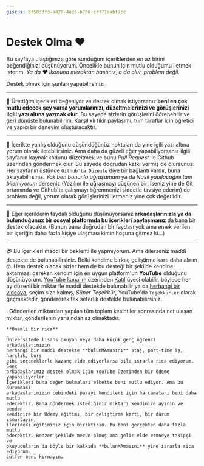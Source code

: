 ```yaml
---
giscus: bf5033f3-a820-4e36-b760-c3f71aabf7cc
---
```


# Destek Olma ❤️

Bu sayfaya ulaştığınıza göre sunduğum içeriklerden en az birini beğendiğinizi
düşünüyorum. Öncelikle bunun için mutlu olduğumu iletmek isterim. *Ya da ❤️
ikonuna meraktan bastınız, o da olur, problem değil.*

Destek olmak için şunları yapabilirsiniz:

---

💭 Ürettiğim içerikleri beğeniyor ve destek olmak istiyorsanız **beni en çok
mutlu edecek şey varsa yorumlarınızı, düzeltmelerinizi ve görüşlerinizi ilgili
yazı altına yazmak olur.** Bu sayede sizlerin görüşlerini öğrenebilir ve geri
dönüşte bulunabilirim. Karşılıklı fikir paylaşımı, tüm taraflar için öğretici ve
yapıcı bir deneyim oluşturacaktır.

---

🔀 İçerikte yanlış olduğunu düşündüğünüz noktaları da yine igili yazı altına
yorum olarak iletebilirsiniz. Ama daha da güzeli eğer yapabiliyorsanız ilgili
sayfanın kaynak kodunu düzeltmek ve bunu *Pull Request* ile Github üzerinden
göndermek olur. Bu sayede doğrudan katkı vermiş de olursunuz. Her sayfanın
üstünde `Github'ta Düzenle` diye bir bağlantı vardır, buna tıklayabilirsiniz.
*Yok ben bununla uğraşamam* ya da *Nasıl yapılacağını tam bilemiyorum* derseniz
(Yazılım ile uğraşmayı düşünen biri iseniz yine de Git ortamında ve Github'ta
çalışmayı öğrenmenizi şiddetle tavsiye ederim) de problem değil, yorum olarak
görüşlerinizi iletmeniz yine çok değerlidir.

---

👥 Eğer içeriklerin faydalı olduğunu düşünüyorsanız **arkadaşlarınızla ya da
bulunduğunuz bir sosyal platformda bu içerikleri paylaşmanız** da bana bir destek
olacaktır. (Bunun bana doğrudan bir faydası yok ama emek verilen bir içeriğin
daha fazla kişiye ulaşması kimin hoşuna gitmez ki…)

---

💳 Bu içerikleri maddi bir beklenti ile yapmıyorum. Ama dilerseniz maddi
destekte de bulunabilirsiniz. Belki kendime birkaç geliştirme kartı daha alırım
🤓. Hem destek olacak sizler hem de bu desteği bir şekilde kendine aktarması
gereken kendim için en uygun platform'un **YouTube** olduğunu düşünüyorum. [YouTube
kanalım](https://www.youtube.com/@ayazar) üzerinden
[Katıl](https://www.youtube.com/@ayazar/membership) üyesi olabilir, böylece her
ay düzenli bir miktar ile maddi destekde bulunabilir ya da [herhangi bir
videoya](https://www.youtube.com/@ayazar/videos), seçim size kalmış, *Süper
Teşekkür*, YouTube'da `Teşekkürler` olarak geçmektedir, göndererek tek seferlik
destekte bulunabilirsiniz.

ℹ️ Gönderilen miktardan yapılan tüm toplam kesintiler sonrasında net ulaşan
miktar, gönderilenin yarısından az olmaktadır.

```{attention}
**Önemli bir rica**

Üniversitede lisans okuyan veya daha küçük genç öğrenci arkadaşlarımızın
herhangi bir maddi destekte **bulunMAmasını** staj, part-time iş, harçlık, burs
gibi seçeneklerle kazanç elde ediyorlarsa bile ısrarla rica ediyorum. Genç
arkadaşlarımız destek olmak için YouTube üzerinden bir ödeme yapabiliyorlar.
İçerikleri buna değer bulmaları elbette beni mutlu ediyor. Ama bu durumdaki
arkadaşlarımızın cebindeki parayı kendileri için harcamaları beni daha mutlu
edecektir. Bana göndermek istediğiniz miktarı kendinize ayırın ve benden
kendinize bir Udemy eğitimi, bir geliştirme kartı, bir dürüm ısmarlayın,
ilerideki eğitiminiz için biriktirin. Bu beni gerçekten daha fazla mutlu
edecektir. Benzer şekilde mezun olmuş ama gelir elde etmneye takipçi ve
okuyucuların da böyle bir katkıda **bulunMAmasını** yine ısrarla rica ediyorum.
Lütfen beni kırmayın…
```
